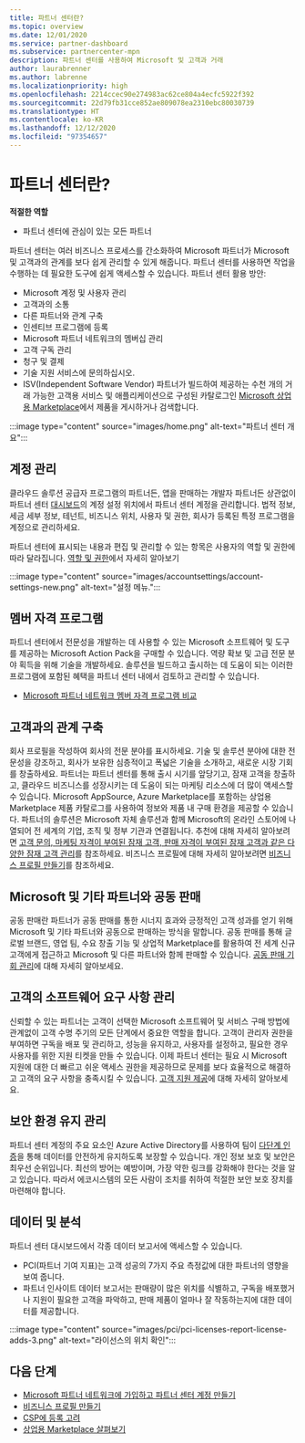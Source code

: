 ```yaml
---
title: 파트너 센터란?
ms.topic: overview
ms.date: 12/01/2020
ms.service: partner-dashboard
ms.subservice: partnercenter-mpn
description: 파트너 센터를 사용하여 Microsoft 및 고객과 거래
author: laurabrenner
ms.author: labrenne
ms.localizationpriority: high
ms.openlocfilehash: 2214ccec90e274983ac62ce804a4ecfc5922f392
ms.sourcegitcommit: 22d79fb31cce852ae809078ea2310ebc80030739
ms.translationtype: HT
ms.contentlocale: ko-KR
ms.lasthandoff: 12/12/2020
ms.locfileid: "97354657"
---
```

# <a name="what-is-partner-center"></a>파트너 센터란?

**적절한 역할**

- 파트너 센터에 관심이 있는 모든 파트너

파트너 센터는 여러 비즈니스 프로세스를 간소화하여 Microsoft 파트너가 Microsoft 및 고객과의 관계를 보다 쉽게 관리할 수 있게 해줍니다. 파트너 센터를 사용하면 작업을 수행하는 데 필요한 도구에 쉽게 액세스할 수 있습니다. 파트너 센터 활용 방안:

- Microsoft 계정 및 사용자 관리 
- 고객과의 소통 
- 다른 파트너와 관계 구축 
- 인센티브 프로그램에 등록
- Microsoft 파트너 네트워크의 멤버십 관리 
- 고객 구독 관리
- 청구 및 결제
- 기술 지원 서비스에 문의하십시오.
- ISV(Independent Software Vendor) 파트너가 빌드하여 제공하는 수천 개의 거래 가능한 고객용 서비스 및 애플리케이션으로 구성된 카탈로그인 [Microsoft 상업용 Marketplace](/azure/marketplace)에서 제품을 게시하거나 검색합니다.

:::image type="content" source="images/home.png" alt-text="파트너 센터 개요":::

## <a name="manage-your-account"></a>계정 관리

클라우드 솔루션 공급자 프로그램의 파트너든, 앱을 판매하는 개발자 파트너든 상관없이 파트너 센터 [대시보드](https://partner.microsoft.com/dashboard/home)의 계정 설정 위치에서 파트너 센터 계정을 관리합니다. 법적 정보, 세금 세부 정보, 테넌트, 비즈니스 위치, 사용자 및 권한, 회사가 등록된 특정 프로그램을 계정으로 관리하세요. 

파트너 센터에 표시되는 내용과 편집 및 관리할 수 있는 항목은 사용자의 역할 및 권한에 따라 달라집니다. [역할 및 권한](permissions-overview.md)에서 자세히 알아보기

:::image type="content" source="images/accountsettings/account-settings-new.png" alt-text="설정 메뉴.":::


## <a name="membership-programs"></a>멤버 자격 프로그램

파트너 센터에서 전문성을 개발하는 데 사용할 수 있는 Microsoft 소프트웨어 및 도구를 제공하는 Microsoft Action Pack을 구매할 수 있습니다. 역량 확보 및 고급 전문 분야 획득을 위해 기술을 개발하세요. 솔루션을 빌드하고 출시하는 데 도움이 되는 이러한 프로그램에 포함된 혜택을 파트너 센터 내에서 검토하고 관리할 수 있습니다.

- [Microsoft 파트너 네트워크 멤버 자격 프로그램 비교](https://partner.microsoft.com/membership/compare-offers) 

## <a name="connect-with-customers"></a>고객과의 관계 구축 

회사 프로필을 작성하여 회사의 전문 분야를 표시하세요. 기술 및 솔루션 분야에 대한 전문성을 강조하고, 회사가 보유한 심층적이고 폭넓은 기술을 소개하고, 새로운 시장 기회를 창출하세요. 파트너는 파트너 센터를 통해 출시 시기를 앞당기고, 잠재 고객을 창출하고, 클라우드 비즈니스를 성장시키는 데 도움이 되는 마케팅 리소스에 더 많이 액세스할 수 있습니다. Microsoft AppSource, Azure Marketplace를 포함하는 상업용 Marketplace 제품 카탈로그를 사용하여 정보와 제품 내 구매 환경을 제공할 수 있습니다. 파트너의 솔루션은 Microsoft 자체 솔루션과 함께 Microsoft의 온라인 스토어에 나열되어 전 세계의 기업, 조직 및 정부 기관과 연결됩니다. 추천에 대해 자세히 알아보려면 [고객 문의, 마케팅 자격이 부여된 잠재 고객, 판매 자격이 부여된 잠재 고객과 같은 다양한 잠재 고객 관리](manage-leads.md)를 참조하세요. 비즈니스 프로필에 대해 자세히 알아보려면 [비즈니스 프로필 만들기](create-a-marketing-profile.md)를 참조하세요.

## <a name="co-sell-with-microsoft-and-other-partners"></a>Microsoft 및 기타 파트너와 공동 판매

공동 판매란 파트너가 공동 판매를 통한 시너지 효과와 긍정적인 고객 성과를 얻기 위해 Microsoft 및 기타 파트너와 공동으로 판매하는 방식을 말합니다.  공동 판매를 통해 글로벌 브랜드, 영업 팀, 수요 창출 기능 및 상업적 Marketplace를 활용하여 전 세계 신규 고객에게 접근하고 Microsoft 및 다른 파트너와 함께 판매할 수 있습니다. [공동 판매 기회 관리](manage-co-sell-opportunities.md)에 대해 자세히 알아보세요.

## <a name="manage-your-customers-software-needs"></a>고객의 소프트웨어 요구 사항 관리

신뢰할 수 있는 파트너는 고객이 선택한 Microsoft 소프트웨어 및 서비스 구매 방법에 관계없이 고객 수명 주기의 모든 단계에서 중요한 역할을 합니다. 고객이 관리자 권한을 부여하면 구독을 배포 및 관리하고, 성능을 유지하고, 사용자를 설정하고, 필요한 경우 사용자를 위한 지원 티켓을 만들 수 있습니다. 이제 파트너 센터는 필요 시 Microsoft 지원에 대한 더 빠르고 쉬운 액세스 권한을 제공하므로 문제를 보다 효율적으로 해결하고 고객의 요구 사항을 충족시킬 수 있습니다. [고객 지원 제공](customer-support.md)에 대해 자세히 알아보세요.

## <a name="maintain-a-secure-environment"></a>보안 환경 유지 관리

파트너 센터 계정의 주요 요소인 Azure Active Directory를 사용하여 팀이 [다단계 인증](partner-security-requirements-mandating-mfa.md)을 통해 데이터를 안전하게 유지하도록 보장할 수 있습니다. 개인 정보 보호 및 보안은 최우선 순위입니다. 최선의 방어는 예방이며, 가장 약한 링크를 강화해야 한다는 것을 알고 있습니다. 따라서 에코시스템의 모든 사람이 조치를 취하여 적절한 보안 보호 장치를 마련해야 합니다.

## <a name="data-and-analytics"></a>데이터 및 분석

파트너 센터 대시보드에서 각종 데이터 보고서에 액세스할 수 있습니다. 

- PCI(파트너 기여 지표)는 고객 성공의 7가지 주요 측정값에 대한 파트너의 영향을 보여 줍니다.
- 파트너 인사이트 데이터 보고서는 판매량이 많은 위치를 식별하고, 구독을 배포했거나 지원이 필요한 고객을 파악하고, 판매 제품이 얼마나 잘 작동하는지에 대한 데이터를 제공합니다.

:::image type="content" source="images/pci/pci-licenses-report-license-adds-3.png" alt-text="라이선스의 위치 확인":::


## <a name="next-steps"></a>다음 단계

- [Microsoft 파트너 네트워크에 가입하고 파트너 센터 계정 만들기](mpn-create-a-partner-center-account.md)
- [비즈니스 프로필 만들기](create-a-marketing-profile.md)
- [CSP에 등록 고려](csp-overview.md)
- [상업용 Marketplace 살펴보기](csp-commercial-marketplace-overview.md)

